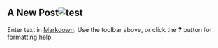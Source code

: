 ## A New Post![test]({{site.baseurl}}/images/header.png)

Enter text in [Markdown](http://daringfireball.net/projects/markdown/). Use the toolbar above, or click the **?** button for formatting help.
